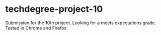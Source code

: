 # techdegree-project-10
Submission for the 10th project. Looking for a meets expectations grade. Tested in Chrome and Firefox
